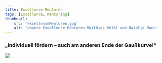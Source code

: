 ```yaml
---
title: Excellence-Mentoren
tags: [Excellence, Mentoring]
thumbnail: 
    src: 'excellenceMentoren.jpg'
    alt: 'Unsere Excellence-Mentoren Matthias Völkl und Natalie Mann' 
---
```


### „Individuell fördern – auch am anderen Ende der Gaußkurve!“

<img src = "/images/excellenceThemen.jpg">

